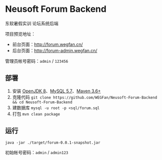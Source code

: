 # Neusoft Forum Backend

东软暑假实训 论坛系统后端

项目预览地址：

- 前台页面：<http://forum.wegfan.cn/>
- 后台页面：<http://forum-admin.wegfan.cn/>

管理员帐号密码：`admin` / `123456`

## 部署

1. 安装 [OpenJDK 8](https://openjdk.java.net/)、[MySQL 5.7](https://www.mysql.com/)、[Maven 3.6+](https://maven.apache.org/)
2. 克隆代码 `git clone https://github.com/WEGFan/Neusoft-Forum-Backend && cd Neusoft-Forum-Backend`
3. 建数据库 `mysql -u root -p <sql/forum.sql`
4. 打包 `mvn clean package`

## 运行

`java -jar ./target/forum-0.0.1-snapshot.jar`

初始帐号密码：`admin` / `admin123`
